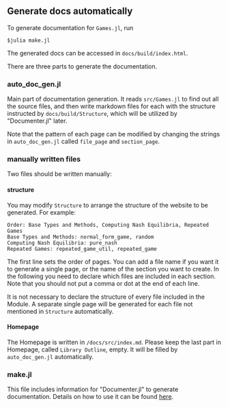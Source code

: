 ## Generate docs automatically

To generate documentation for `Games.jl`, run

```
$julia make.jl
```

The generated docs can be accessed in `docs/build/index.html`.

There are three parts to generate the documentation.

### auto_doc_gen.jl

Main part of documentation generation. It reads `src/Games.jl` to find
out all the source files, and then write markdown files for each with
the structure instructed by `docs/build/Structure`, which will be utilized
by "Documenter.jl" later.

Note that the pattern of each page can be modified by changing the
strings in `auto_doc_gen.jl` called `file_page` and `section_page`.

### manually written files

Two files should be written manually:

#### structure

You may modify `Structure` to arrange the structure of the website to be generated.
For example:

```
Order: Base Types and Methods, Computing Nash Equilibria, Repeated Games
Base Types and Methods: normal_form_game, random
Computing Nash Equilibria: pure_nash
Repeated Games: repeated_game_util, repeated_game
```

The first line sets the order of pages. You can add a file name if you want it to
generate a single page, or the name of the section you want to create. In the following
you need to declare which files are included in each section. Note that you should not
put a comma or dot at the end of each line.

It is not necessary to declare the structure of every file included in the Module.
A separate single page will be generated for each file not mentioned in `Structure` automatically.

#### Homepage

The Homepage is written in `/docs/src/index.md`. Please keep the last part in Homepage,
called `Library Outline`, empty. It will be filled by `auto_doc_gen.jl` automatically.

### make.jl

This file includes information for "Documenter.jl" to generate documentation.
Details on how to use it can be found [here](https://juliadocs.github.io/Documenter.jl/stable/man/guide.html#Output-formats-1).
